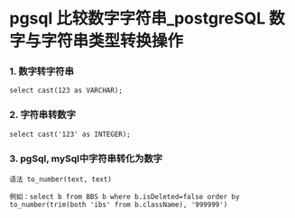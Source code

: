 # pgsql 比较数字字符串_postgreSQL 数字与字符串类型转换操作

### 1. 数字转字符串
```
select cast(123 as VARCHAR);
```

### 2. 字符串转数字
```
select cast('123' as INTEGER);
```

### 3. pgSql, mySql中字符串转化为数字
```
语法 to_number(text, text)

例如：select b from BBS b where b.isDeleted=false order by to_number(trim(both 'ibs' from b.className), '999999')
```
